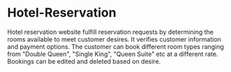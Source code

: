 # Hotel-Reservation
Hotel reservation website fulfill reservation requests by determining the rooms available to meet customer desires. It verifies customer information and payment options. The customer can book different room types ranging from "Double Queen", "Single King", "Queen Suite" etc at a different rate. Bookings can be edited and deleted based on desire.

